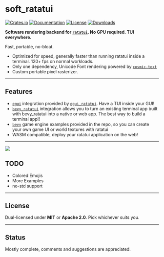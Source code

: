 # soft_ratatui

[![Crates.io](https://img.shields.io/crates/v/soft_ratatui.svg)](https://crates.io/crates/soft_ratatui)
[![Documentation](https://docs.rs/soft_ratatui/badge.svg)](https://docs.rs/soft_ratatui/latest/soft_ratatui/)
[![License](https://img.shields.io/badge/license-MIT-blue.svg)](https://github.com/bevyengine/bevy/blob/master/LICENSE)
[![Downloads](https://img.shields.io/crates/d/soft_ratatui.svg)](https://crates.io/crates/soft_ratatui)

**Software rendering backend for [`ratatui`](https://github.com/ratatui/ratatui). No GPU required. TUI everywhere.**

Fast, portable, no-bloat.


- Optimized for speed, generally faster than running ratatui inside a terminal. 120+ fps on normal workloads.
- Only one dependency, Unicode Font rendering powered by [`cosmic-text`](https://github.com/pop-os/cosmic-text)
- Custom portable pixel rasterizer.
---

## Features

- [`egui`](https://github.com/emilk/egui) integration provided by [`egui_ratatui`](https://github.com/gold-silver-copper/egui_ratatui). Have a TUI inside your GUI!
- [`bevy_ratatui`](https://github.com/cxreiff/bevy_ratatui) integration allows you to turn an existing terminal app built with bevy_ratatui into a native or web app. The best way to build a terminal app!!
- [`bevy`](https://github.com/bevyengine/bevy) game engine examples provided in the repo, so you can create your own game UI or world textures with ratatui
- WASM compatible, deploy your ratatui application on the web!

---
![](https://github.com/gold-silver-copper/soft_ratatui/blob/main/ratboxgif.gif)

## TODO

- Colored Emojis
- More Examples
- no-std support


---

## License

Dual-licensed under **MIT** or **Apache 2.0**.
Pick whichever suits you.

---

## Status

Mostly complete, comments and suggestions are appreciated.
